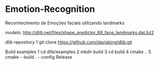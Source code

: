 # Emotion-Recognition
Reconhecimento de Emoções faciais utilizando landmarks

modelo:
http://dlib.net/files/shape_predictor_68_face_landmarks.dat.bz2

dlib repository
1 git clone https://github.com/davisking/dlib.git

Build examples
1 cd dlib/examples
2 mkdir build
3 cd build
4 cmake .. 
5 cmake --build . --config Release
